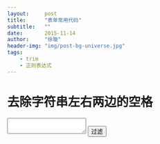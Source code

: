 ```yaml
---
layout:     post
title:      "表单常用代码"
subtitle:   ""
date:       2015-11-14
author:     "徐璇"
header-img: "img/post-bg-universe.jpg"
tags:
    - trim
    - 正则表达式
---
```


# 去除字符串左右两边的空格
<textarea type="text" id="tvalue" value="   我的左右两边都有空格  " width="500" height="200"></textarea>
<input type="button" id="tbtn" value="过滤">

<script>
window.onload = function() {
	var tvalue = document.getElementById("tvalue"),
		tbtn = document.getElementById("tbtn");

		tbtn.onclick = function() {
			tvalue.value = tvalue.value.replace(/^(\s|\u00A0)+|(\s|\u00A0)+$/g, "")
		}
}

</script>